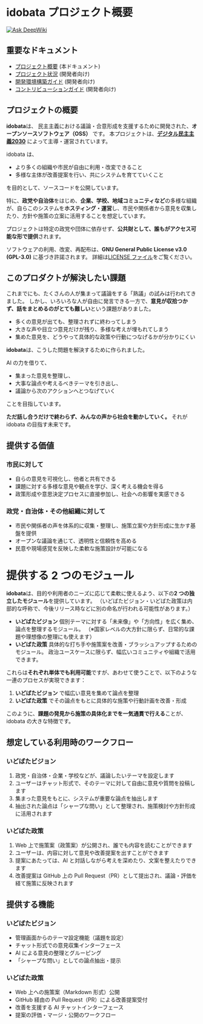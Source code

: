 # idobata プロジェクト概要

[![Ask DeepWiki](https://deepwiki.com/badge.svg)](https://deepwiki.com/digitaldemocracy2030/idobata)

## 重要なドキュメント

- [プロジェクト概要](./README.md) (本ドキュメント)
- [プロジェクト状況](./docs/project_status.md) (開発者向け)
- [開発環境構築ガイド](./docs/development-setup.md) (開発者向け)
- [コントリビューションガイド](./docs/CONTRIBUTING.md) (開発者向け)

## プロジェクトの概要

**idobata**は、
民主主義における議論・合意形成を支援するために開発された、**オープンソースソフトウェア（OSS）** です。
本プロジェクトは、**[デジタル民主主義2030](https://dd2030.org/)** によって主導・運営されています。

idobata は、

- より多くの組織や市民が自由に利用・改変できること
- 多様な主体が改善提案を行い、共にシステムを育てていくこと

を目的として、ソースコードを公開しています。

特に、**政党や自治体**をはじめ、**企業、学校、地域コミュニティなど**の多様な組織が、自らこのシステムを**ホスティング・運営**し、市民や関係者から意見を収集したり、方針や施策の立案に活用することを想定しています。

プロジェクトは特定の政党や団体に依存せず、**公共財として、誰もがアクセス可能な形で提供**されます。

ソフトウェアの利用、改変、再配布は、**GNU General Public License v3.0 (GPL-3.0)** に基づき許諾されます。
詳細は[LICENSE ファイル](./LICENSE)をご覧ください。

## このプロダクトが解決したい課題

これまでにも、たくさんの人が集まって議論をする「熟議」の試みは行われてきました。
しかし、いろいろな人が自由に発言できる一方で、**意見が収拾つかず、話をまとめるのがとても難しい**という課題がありました。

- 多くの意見が出ても、整理されずに終わってしまう
- 大きな声や目立つ意見だけが残り、多様な考えが埋もれてしまう
- 集めた意見を、どうやって具体的な政策や行動につなげるかが分かりにくい

**idobata**は、こうした問題を解決するために作られました。

AI の力を借りて、

- 集まった意見を整理し、
- 大事な論点や考えるべきテーマを引き出し、
- 議論から次のアクションへとつなげていく

ことを目指しています。

**ただ話し合うだけで終わらず、みんなの声から社会を動かしていく。**
それが idobata の目指す未来です。

## 提供する価値

### 市民に対して

- 自らの意見を可視化し、他者と共有できる
- 課題に対する多様な意見や観点を学び、深く考える機会を得る
- 政策形成や意思決定プロセスに直接参加し、社会への影響を実感できる

### 政党・自治体・その他組織に対して

- 市民や関係者の声を体系的に収集・整理し、施策立案や方針形成に生かす基盤を提供
- オープンな議論を通じて、透明性と信頼性を高める
- 民意や現場感覚を反映した柔軟な施策設計が可能になる

# 提供する 2 つのモジュール

**idobata**は、目的や利用者のニーズに応じて柔軟に使えるよう、以下の**2 つの独立したモジュール**を提供しています。
（いどばたビジョン・いどばた政策は内部的な呼称で、今後リリース時などに別の命名が行われる可能性があります。）

- **いどばたビジョン**
  個別テーマに対する「未来像」や「方向性」を広く集め、論点を整理するモジュール。
  （※国家レベルの大方針に限らず、日常的な課題や理想像の整理にも使えます）
- **いどばた政策**
  具体的な打ち手や施策案を改善・ブラッシュアップするためのモジュール。
  政治ユースケースに限らず、幅広いコミュニティや組織で活用できます。

これらは**それぞれ単体でも利用可能**ですが、あわせて使うことで、以下のような一連のプロセスが実現できます：

1. **いどばたビジョン** で幅広い意見を集めて論点を整理
2. **いどばた政策** でその論点をもとに具体的な施策や行動計画を改善・形成

このように、**課題の発見から施策の具体化までを一気通貫で行える**ことが、idobata の大きな特徴です。

## 想定している利用時のワークフロー

### いどばたビジョン

1. 政党・自治体・企業・学校などが、議論したいテーマを設定します
2. ユーザーはチャット形式で、そのテーマに対して自由に意見や質問を投稿します
3. 集まった意見をもとに、システムが重要な論点を抽出します
4. 抽出された論点は「シャープな問い」として整理され、施策検討や方針形成に活用されます

### いどばた政策

1. Web 上で施策案（政策案）が公開され、誰でも内容を読むことができます
2. ユーザーは、内容に対して意見や改善提案を出すことができます
3. 提案にあたっては、AI と対話しながら考えを深めたり、文案を整えたりできます
4. 改善提案は GitHub 上の Pull Request（PR）として提出され、議論・評価を経て施策に反映されます

## 提供する機能

### いどばたビジョン

- 管理画面からのテーマ設定機能（議題を設定）
- チャット形式での意見収集インターフェース
- AI による意見の整理とグルーピング
- 「シャープな問い」としての論点抽出・提示

### いどばた政策

- Web 上への施策案（Markdown 形式）公開
- GitHub 経由の Pull Request（PR）による改善提案受付
- 改善を支援する AI チャットインターフェース
- 提案の評価・マージ・公開のワークフロー
